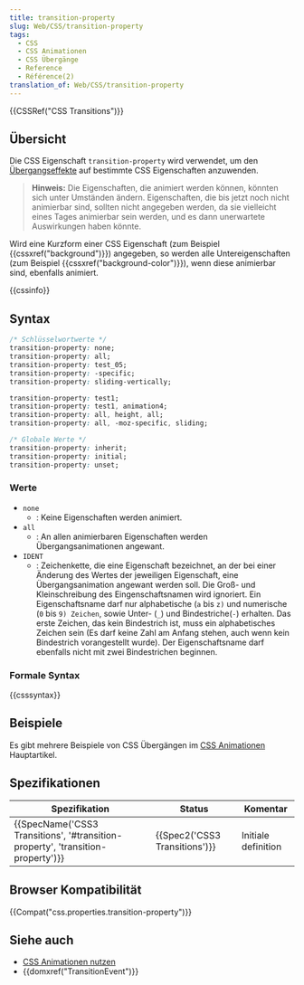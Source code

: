 ```yaml
---
title: transition-property
slug: Web/CSS/transition-property
tags:
  - CSS
  - CSS Animationen
  - CSS Übergänge
  - Reference
  - Référence(2)
translation_of: Web/CSS/transition-property
---
```

{{CSSRef("CSS Transitions")}}

## Übersicht

Die CSS Eigenschaft `transition-property` wird verwendet, um den [Übergangseffekte](/de/docs/Web/Guide/CSS/Using_CSS_transitions) auf bestimmte CSS Eigenschaften anzuwenden.

> **Hinweis:** Die Eigenschaften, die animiert werden können, könnten sich unter Umständen ändern. Eigenschaften, die bis jetzt noch nicht animierbar sind, sollten nicht angegeben werden, da sie vielleicht eines Tages animierbar sein werden, und es dann unerwartete Auswirkungen haben könnte.

Wird eine Kurzform einer CSS Eigenschaft (zum Beispiel {{cssxref("background")}}) angegeben, so werden alle Untereigenschaften (zum Beispiel {{cssxref("background-color")}}), wenn diese animierbar sind, ebenfalls animiert.

{{cssinfo}}

## Syntax

```css
/* Schlüsselwortwerte */
transition-property: none;
transition-property: all;
transition-property: test_05;
transition-property: -specific;
transition-property: sliding-vertically;

transition-property: test1;
transition-property: test1, animation4;
transition-property: all, height, all;
transition-property: all, -moz-specific, sliding;

/* Globale Werte */
transition-property: inherit;
transition-property: initial;
transition-property: unset;
```

### Werte

- `none`
  - : Keine Eigenschaften werden animiert.
- `all`
  - : An allen animierbaren Eigenschaften werden Übergangsanimationen angewant.
- `IDENT`
  - : Zeichenkette, die eine Eigenschaft bezeichnet, an der bei einer Änderung des Wertes der jeweiligen Eigenschaft, eine Übergangsanimation angewant werden soll. Die Groß- und Kleinschreibung des Eingenschaftsnamen wird ignoriert. Ein Eigenschaftsname darf nur alphabetische (`a` bis `z)` und numerische (`0` bis `9) Zeichen`, sowie Unter- (`_`) und Bindestriche(`-`) erhalten. Das erste Zeichen, das kein Bindestrich ist, muss ein alphabetisches Zeichen sein (Es darf keine Zahl am Anfang stehen, auch wenn kein Bindestrich vorangestellt wurde). Der Eigenschaftsname darf ebenfalls nicht mit zwei Bindestrichen beginnen.

### Formale Syntax

{{csssyntax}}

## Beispiele

Es gibt mehrere Beispiele von CSS Übergängen im [CSS Animationen](/de/docs/Web/Guide/CSS/Using_CSS_transitions) Hauptartikel.

## Spezifikationen

| Spezifikation                                                                                            | Status                                   | Komentar            |
| -------------------------------------------------------------------------------------------------------- | ---------------------------------------- | ------------------- |
| {{SpecName('CSS3 Transitions', '#transition-property', 'transition-property')}} | {{Spec2('CSS3 Transitions')}} | Initiale definition |

## Browser Kompatibilität

{{Compat("css.properties.transition-property")}}

## Siehe auch

- [CSS Animationen nutzen](/Web/Guide/CSS/Using_CSS_transitions)
- {{domxref("TransitionEvent")}}

